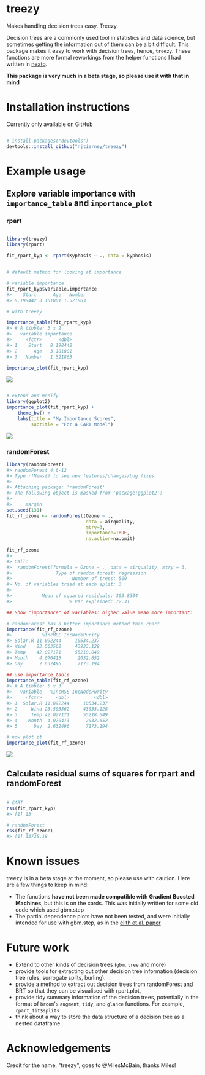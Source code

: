 
treezy
======

Makes handling decision trees easy. Treezy.

Decision trees are a commonly used tool in statistics and data science, but sometimes getting the information out of them can be a bit difficult. This package makes it easy to work with decision trees, hence, `treezy`. These functions are more formal reworkings from the helper functions I had written in [neato](www.github.com/njtierney/neato).

**This package is very much in a beta stage, so please use it with that in mind**

<!-- * Badges for Travis-CI (and any other badges) -->
<!-- README.md is generated from README.Rmd. Please edit that file -->
Installation instructions
=========================

Currently only available on GitHub

``` r

# install.packages("devtools")
devtools::install_github("njtierney/treezy")
```

Example usage
=============

Explore variable importance with `importance_table` and `importance_plot`
-------------------------------------------------------------------------

### rpart

``` r

library(treezy)
library(rpart)

fit_rpart_kyp <- rpart(Kyphosis ~ ., data = kyphosis)
```

``` r

# default method for looking at importance

# variable importance
fit_rpart_kyp$variable.importance
#>    Start      Age   Number 
#> 8.198442 3.101801 1.521863

# with treezy

importance_table(fit_rpart_kyp)
#> # A tibble: 3 x 2
#>   variable importance
#>     <fctr>      <dbl>
#> 1    Start   8.198442
#> 2      Age   3.101801
#> 3   Number   1.521863

importance_plot(fit_rpart_kyp)
```

![](README-unnamed-chunk-4-1.png)

``` r

# extend and modify
library(ggplot2)
importance_plot(fit_rpart_kyp) + 
    theme_bw() + 
    labs(title = "My Importance Scores",
         subtitle = "For a CART Model")
```

![](README-unnamed-chunk-4-2.png)

### randomForest

``` r
library(randomForest)
#> randomForest 4.6-12
#> Type rfNews() to see new features/changes/bug fixes.
#> 
#> Attaching package: 'randomForest'
#> The following object is masked from 'package:ggplot2':
#> 
#>     margin
set.seed(131)
fit_rf_ozone <- randomForest(Ozone ~ ., 
                             data = airquality, 
                             mtry=3,
                             importance=TRUE, 
                             na.action=na.omit)
  
fit_rf_ozone
#> 
#> Call:
#>  randomForest(formula = Ozone ~ ., data = airquality, mtry = 3,      importance = TRUE, na.action = na.omit) 
#>                Type of random forest: regression
#>                      Number of trees: 500
#> No. of variables tried at each split: 3
#> 
#>           Mean of squared residuals: 303.8304
#>                     % Var explained: 72.31

## Show "importance" of variables: higher value mean more important:

# randomForest has a better importance method than rpart
importance(fit_rf_ozone)
#>           %IncMSE IncNodePurity
#> Solar.R 11.092244     10534.237
#> Wind    23.503562     43833.128
#> Temp    42.027171     55218.049
#> Month    4.070413      2032.652
#> Day      2.632496      7173.194

## use importance_table
importance_table(fit_rf_ozone)
#> # A tibble: 5 x 3
#>   variable   %IncMSE IncNodePurity
#>     <fctr>     <dbl>         <dbl>
#> 1  Solar.R 11.092244     10534.237
#> 2     Wind 23.503562     43833.128
#> 3     Temp 42.027171     55218.049
#> 4    Month  4.070413      2032.652
#> 5      Day  2.632496      7173.194

# now plot it
importance_plot(fit_rf_ozone)
```

![](README-unnamed-chunk-5-1.png)

Calculate residual sums of squares for rpart and randomForest
-------------------------------------------------------------

``` r

# CART
rss(fit_rpart_kyp)
#> [1] 13

# randomForest
rss(fit_rf_ozone)
#> [1] 33725.18
```

Known issues
============

treezy is in a beta stage at the moment, so please use with caution. Here are a few things to keep in mind:

-   The functions **have not been made compatible with Gradient Boosted Machines**, but this is on the cards. This was initially written for some old code which used gbm.step
-   The partial dependence plots have not been tested, and were initially intended for use with gbm.step, as in the [elith et al. paper](https://cran.r-project.org/web/packages/dismo/vignettes/brt.pdf)

Future work
===========

-   Extend to other kinds of decision trees (`gbm`, `tree` and more)
-   provide tools for extracting out other decision tree information (decision tree rules, surrogate splits, burling).
-   provide a method to extract out decision trees from randomForest and BRT so that they can be visualised with rpart.plot,
-   provide tidy summary information of the decision trees, potentially in the format of `broom`'s `augment`, `tidy`, and `glance` functions. For example, `rpart_fit$splits`
-   think about a way to store the data structure of a decision tree as a nested dataframe

Acknowledgements
================

Credit for the name, "treezy", goes to @MilesMcBain, thanks Miles!
